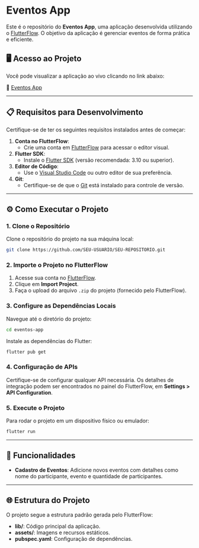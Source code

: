
# Eventos App

Este é o repositório do **Eventos App**, uma aplicação desenvolvida utilizando o [FlutterFlow](https://flutterflow.io/). O objetivo da aplicação é gerenciar eventos de forma prática e eficiente.

## 🖥️ Acesso ao Projeto
Você pode visualizar a aplicação ao vivo clicando no link abaixo:

🔗 [Eventos App](https://eventos-pve7om.flutterflow.app/)

---

## 📋 Requisitos para Desenvolvimento

Certifique-se de ter os seguintes requisitos instalados antes de começar:

1. **Conta no FlutterFlow**:
   - Crie uma conta em [FlutterFlow](https://flutterflow.io/) para acessar o editor visual.
2. **Flutter SDK**:
   - Instale o [Flutter SDK](https://docs.flutter.dev/get-started/install) (versão recomendada: 3.10 ou superior).
3. **Editor de Código**:
   - Use o [Visual Studio Code](https://code.visualstudio.com/) ou outro editor de sua preferência.
4. **Git**:
   - Certifique-se de que o [Git](https://git-scm.com/) está instalado para controle de versão.

---

## ⚙️ Como Executar o Projeto

### 1. Clone o Repositório
Clone o repositório do projeto na sua máquina local:
```bash
git clone https://github.com/SEU-USUARIO/SEU-REPOSITORIO.git
```

### 2. Importe o Projeto no FlutterFlow
1. Acesse sua conta no [FlutterFlow](https://flutterflow.io/).
2. Clique em **Import Project**.
3. Faça o upload do arquivo `.zip` do projeto (fornecido pelo FlutterFlow).

### 3. Configure as Dependências Locais
Navegue até o diretório do projeto:
```bash
cd eventos-app
```

Instale as dependências do Flutter:
```bash
flutter pub get
```

### 4. Configuração de APIs
Certifique-se de configurar qualquer API necessária. Os detalhes de integração podem ser encontrados no painel do FlutterFlow, em **Settings > API Configuration**.

### 5. Execute o Projeto
Para rodar o projeto em um dispositivo físico ou emulador:
```bash
flutter run
```

---

## 🚀 Funcionalidades
- **Cadastro de Eventos**: Adicione novos eventos com detalhes como nome do participante, evento e quantidade de participantes.

---

## 🌐 Estrutura do Projeto
O projeto segue a estrutura padrão gerada pelo FlutterFlow:

- **lib/**: Código principal da aplicação.
- **assets/**: Imagens e recursos estáticos.
- **pubspec.yaml**: Configuração de dependências.



